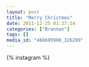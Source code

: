 ```yaml
---
layout: post
title: "Merry Christmas"
date: 2011-12-25 01:37:14
categories: ["Brannan"]
tags: []
media_id: "460695908_326209"
---
```


{% instagram %}
